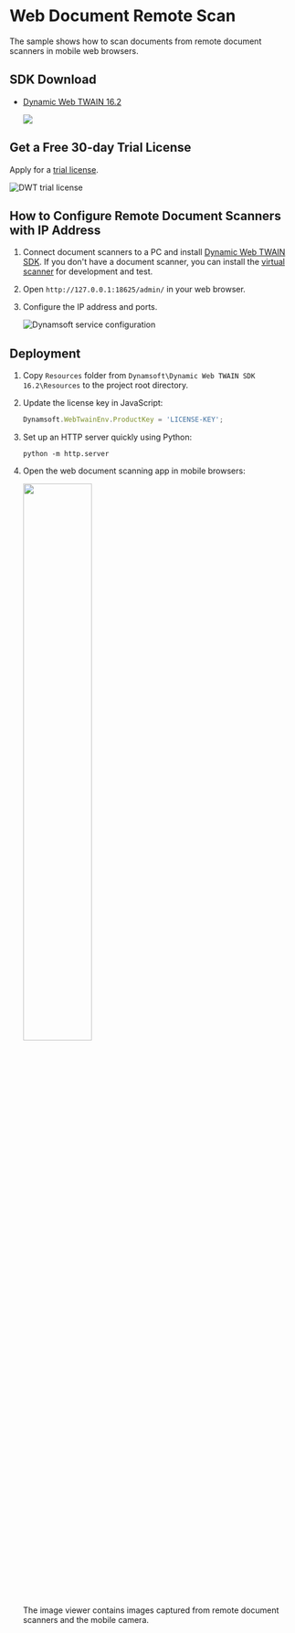 # Web Document Remote Scan
The sample shows how to scan documents from remote document scanners in mobile web browsers.

## SDK Download
- [Dynamic Web TWAIN 16.2](https://www.dynamsoft.com/web-twain/downloads)

    ![](https://www.dynamsoft.com/blog/wp-content/uploads/2021/02/dynamic-web-twain-download.png)

## Get a Free 30-day Trial License
Apply for a [trial license](https://www.dynamsoft.com/customer/license/trialLicense).

![DWT trial license](https://www.dynamsoft.com/blog/wp-content/uploads/2021/02/dynamic-web-twain-trial-license.png)

## How to Configure Remote Document Scanners with IP Address
1. Connect document scanners to a PC and install [Dynamic Web TWAIN SDK](https://www.dynamsoft.com/web-twain/overview/). If you don't have a document scanner, you can install the [virtual scanner](https://download.dynamsoft.com/tool/twainds.win32.installer.2.1.3.msi) for development and test.
2. Open `http://127.0.0.1:18625/admin/` in your web browser.
3. Configure the IP address and ports.

    ![Dynamsoft service configuration](https://www.dynamsoft.com/blog/wp-content/uploads/2021/02/dynamsoft-service-configuration.png)


## Deployment
1. Copy `Resources` folder from `Dynamsoft\Dynamic Web TWAIN SDK 16.2\Resources` to the project root directory.

2. Update the license key in JavaScript:

    ```js
    Dynamsoft.WebTwainEnv.ProductKey = 'LICENSE-KEY';
    ```

3. Set up an HTTP server quickly using Python:

    ```
    python -m http.server
    ```

4. Open the web document scanning app in mobile browsers:

    <kbd><img src="https://www.dynamsoft.com/blog/wp-content/uploads/2021/01/web-document-remote-scan.jpg" width="50%">

    The image viewer contains images captured from remote document scanners and the mobile camera.
